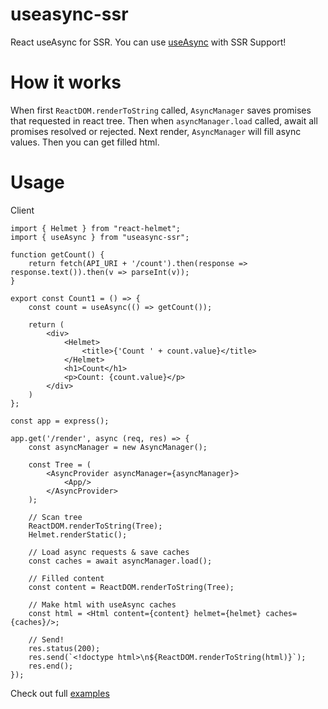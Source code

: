 # useasync-ssr
React useAsync for SSR. You can use [useAsync](https://github.com/streamich/react-use/blob/master/docs/useAsync.md) with SSR Support!

# How it works
When first `ReactDOM.renderToString` called, `AsyncManager` saves promises that requested in react tree. Then when `asyncManager.load` called, await all promises resolved or rejected. Next render, `AsyncManager` will fill async values. Then you can get filled html.

# Usage
Client
```tsx
import { Helmet } from "react-helmet";
import { useAsync } from "useasync-ssr";

function getCount() {
    return fetch(API_URI + '/count').then(response => response.text()).then(v => parseInt(v));
}

export const Count1 = () => {
    const count = useAsync(() => getCount());

    return (
        <div>
            <Helmet>
                <title>{'Count ' + count.value}</title>
            </Helmet>
            <h1>Count</h1>
            <p>Count: {count.value}</p>
        </div>
    )
};
```
```tsx
const app = express();

app.get('/render', async (req, res) => {
    const asyncManager = new AsyncManager();

    const Tree = (
        <AsyncProvider asyncManager={asyncManager}>
            <App/>
        </AsyncProvider>
    );

    // Scan tree
    ReactDOM.renderToString(Tree);
    Helmet.renderStatic();

    // Load async requests & save caches
    const caches = await asyncManager.load();

    // Filled content
    const content = ReactDOM.renderToString(Tree);

    // Make html with useAsync caches
    const html = <Html content={content} helmet={helmet} caches={caches}/>;

    // Send!
    res.status(200);
    res.send(`<!doctype html>\n${ReactDOM.renderToString(html)}`);
    res.end();
});
```
Check out full [examples](https://github.com/Lunuy/useasync-ssr-examples)